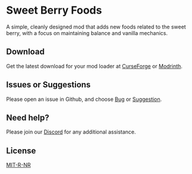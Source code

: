 # Sweet Berry Foods

A simple, cleanly designed mod that adds new foods related to the sweet berry, with a focus on maintaining balance and vanilla mechanics.

## Download

Get the latest download for your mod loader at [CurseForge](https://www.curseforge.com/minecraft/mc-mods/sweet-berry-foods-fabric-forge) or [Modrinth](https://modrinth.com/mod/sweet-berry-foods).

## Issues or Suggestions

Please open an issue in Github, and choose [Bug](https://github.com/purejosh/sweetberryfoods/issues) or [Suggestion](https://github.com/purejosh/sweetberryfoods/issues).

## Need help? 

Please join our [Discord](https://discord.com/invite/X6AsDnqex6) for any additional assistance.

## License
[MIT-R-NR](https://github.com/purejosh/sweetberryfoods/blob/master/LICENSE)
